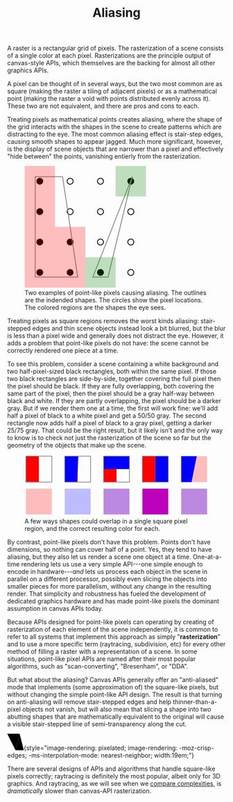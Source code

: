 ﻿---
title: Aliasing
...

A raster is a rectangular grid of pixels.
The rasterization of a scene consists of a single color at each pixel.
Rasterizations are the principle output of canvas-style APIs, which themselves are the backing for almost all other graphics APIs.

A pixel can be thought of in several ways,
but the two most common are as square (making the raster a tiling of adjacent pixels)
or as a mathematical point (making the raster a void with points distributed evenly across it).
These two are not equivalent, and there are pros and cons to each.

Treating pixels as mathematical points creates aliasing,
where the shape of the grid interacts with the shapes in the scene
to create patterns which are distracting to the eye.
The most common aliasing effect is stair-step edges, causing smooth shapes to appear jagged.
Much more significant, however, is the display of scene objects that are narrower than a pixel and effectively "hide between" the points, vanishing entierly from the rasterization.

<figure>
<svg xmlns="http://www.w3.org/2000/svg" version="1.1" viewBox="-5 -5 80 80" style="max-width:20em">
<g style="stroke:black; stroke-width:0.5">
    <circle cx="5" cy="5" r="2" />
    <circle cx="5" cy="25" r="2" />
    <circle cx="5" cy="45" r="2" />
    <circle cx="5" cy="65" r="2" />
    <circle cx="25" cy="5" r="2" fill="none"/>
    <circle cx="25" cy="25" r="2" fill="none"/>
    <circle cx="25" cy="45" r="2" />
    <circle cx="25" cy="65" r="2" />
    <circle cx="45" cy="5" r="2" fill="none"/>
    <circle cx="45" cy="25" r="2" fill="none"/>
    <circle cx="45" cy="45" r="2" fill="none"/>
    <circle cx="45" cy="65" r="2" />
    <circle cx="65" cy="5" r="2" />
    <circle cx="65" cy="25" r="2" fill="none"/>
    <circle cx="65" cy="45" r="2" fill="none"/>
    <circle cx="65" cy="65" r="2" fill="none"/>
</g>
<g style="fill:none; stroke:gray; stroke-width:0.5;">
    <path d="M 2,2 2,68 30,68 20,2 Z"/>
    <path d="M 66,2 40,68 50,68 Z"/>
</g>
<g style="fill:rgba(255,0,0,0.25);">
    <path d="M -5,-5 -5,75, 35,75 35,35 15,35 15,-5 Z"/>
</g>
<g style="fill:rgba(0,127,0,0.25);">
    <path d="M 35,75 55,75 55,55 35,55 Z M 75,-5 55,-5 55,15 75,15 Z"/>
</g>
</svg>
<figcaption>Two examples of point-like pixels causing aliasing. The outlines are the indended shapes. The circles show the pixel locations. The colored regions are the shapes the eye sees.</figcaption>
</figure>


Treating pixels as square regions removes the worst kinds aliasing:
stair-stepped edges and thin scene objects instead look a bit blurred,
but the blur is less than a pixel wide and generally does not distract the eye.
However, it adds a problem that point-like pixels do not have:
the scene cannot be correctly rendered one piece at a time.

To see this problem, consider a scene containing a white background and two half-pixel-sized black rectangles, both within the same pixel.
If those two black rectangles are side-by-side, together covering the full pixel then the pixel should be black.
If they are fully overlapping, both covering the same part of the pixel, then the pixel should be a gray half-way between black and white.
If they are partly overlapping, the pixel should be a darker gray.
But if we render them one at a time, the first will work fine: we'll add half a pixel of black to a white pixel and get a 50/50 gray.
The second rectangle now adds half a pixel of black to a gray pixel, getting a darker 25/75 gray.
That could be the right result, but it likely isn't and the only way to know is to check not just the rasterization of the scene so far but the geometry of the objects that make up the scene.

<figure>
<svg xmlns="http://www.w3.org/2000/svg" version="1.1" viewBox="-1 -1 142 47" style="max-width:50em">
<g style="fill:#ff0000">
    <path d="M 0,0 10,0 10,20 0,20 Z"/>
    <path d="M 30,0 40,0 40,20 30,20 Z"/>
    <path d="M 60,0 70,0 70,20 60,20 Z"/>
    <path d="M 90,0 100,0 100,20 90,20 Z"/>
</g>
<path d="M 120,0 140,0 140,20 120,20 Z" fill="#ffbcbc"/>
<g style="fill:#0000ff">
    <path d="M 30,0 40.5,0 39.5,20 30,20 Z"/>
    <path d="M 60,0 80,0 80,10 60,10 Z"/>
    <path d="M 100,0 110,0 110,20 100,20 Z"/>
    <path d="M 120,0 132,0 128,20 120,20 Z"/>
</g>
<g style="fill:none; stroke:gray; stroke-width:0.5;">
    <path d="M 0,0 20,0 20,20 0,20 Z"/>
    <path d="M 30,0 50,0 50,20 30,20 Z"/>
    <path d="M 60,0 80,0 80,20 60,20 Z"/>
    <path d="M 90,0 110,0 110,20 90,20 Z"/>
</g>
<g transform="translate(0,25)">
    <path d="M 0,0 20,0 20,20 0,20 Z" fill="#ffbcbc"/>
    <path d="M 30,0 50,0 50,20 30,20 Z" fill="#bcbcff"/>
    <path d="M 60,0 80,0 80,20 60,20 Z" fill="#bc89e1"/>
    <path d="M 90,0 110,0 110,20 90,20 Z" fill="#bc00bc"/>
    <path d="M 120,0 140,0 140,20 120,20 Z" fill="#bc89e1"/>
</g>
</svg>
<figcaption>A few ways shapes could overlap in a single square pixel region, and the correct resulting color for each.</figcaption>
</figure>


By contrast, point-like pixels don't have this problem.
Points don't have dimensions, so nothing can cover half of a point.
Yes, they tend to have aliasing,
but they also let us render a scene one object at a time.
One-at-a-time rendering lets us use a very simple API---one simple enough to encode in hardware---*and* lets us process each object in the scene in parallel on a different processor, possibly even slicing the objects into smaller pieces for more parallelism, without any change in the resulting render.
That simplicity and robustness has fueled the development of dedicated graphics hardware and has made point-like pixels the dominant assumption in canvas APIs today.

Because APIs designed for point-like pixels can operating by creating of rasterization of each element of the scene independently, it is common to refer to all systems that implement this approach as simply "**rasterization**"
and to use a more specific term (raytracing, subdivision, etc) for every other method of filling a raster with a representation of a scene.
In some situations, point-like pixel APIs are named after their most popular algorithms, such as "scan-converting", "Bresenham", or "DDA".


But what about the aliasing?
Canvas APIs generally offer an "anti-aliased" mode that implements (some approximation of) the square-like pixels, but without changing the simple point-like API design.
The result is that turning on anti-aliasing will remove stair-stepped edges
and help thinner-than-a-pixel objects not vanish,
but will also mean that slicing a shape into two abutting shapes that are mathematically equivalent to the original will cause a visible stair-stepped line of semi-transparency along the cut.

![Two touching black triangles rendered in anti-aliased mode. Note the pixel-width blurred edges that prevent stair-step aliasing and the visible boundary line even though there is no gap between the two triangles.](antialiased.png){style="image-rendering: pixelated; image-rendering: -moz-crisp-edges; -ms-interpolation-mode: nearest-neighbor; width:19em;"}


There are several designs of APIs and algorithms that handle square-like pixels correctly; raytracing is definitely the most popular, albeit only for 3D graphics. And raytracing, as we will see when we [compare complexities](speed.html), is *dramatically* slower than canvas-API rasterization.
